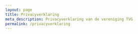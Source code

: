 ```yaml
---
layout: page
title: Privacyverklaring
meta_description: Privacyverklaring van de vereniging TVG
permalink: /privacyverklaring
---
```


